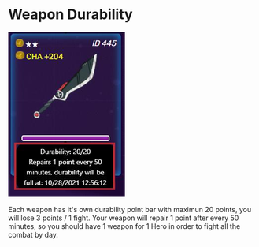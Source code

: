# Weapon Durability

![Weapon durability](../../.gitbook/assets/27.jpg)

Each weapon has it's own durability point bar with maximun 20 points, you will lose 3 points / 1 fight. Your weapon will repair 1 point after every 50 minutes, so you should have 1 weapon for 1 Hero in order to fight all the combat by day.

